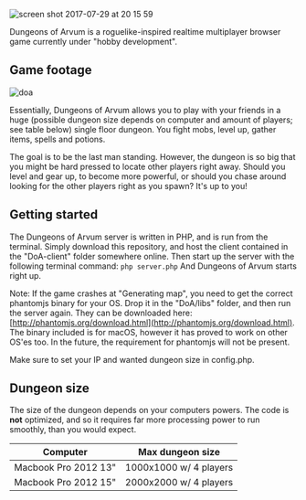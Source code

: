 ![screen shot 2017-07-29 at 20 15 59](https://user-images.githubusercontent.com/7118482/28747275-336ba6a8-749b-11e7-8f2b-5b76f96137da.png)

Dungeons of Arvum is a roguelike-inspired realtime multiplayer browser game currently under "hobby development".

## Game footage
![doa](https://user-images.githubusercontent.com/7118482/28747280-52bb981a-749b-11e7-9860-06ee03a18ef0.gif)

Essentially, Dungeons of Arvum allows you to play with your friends in a huge (possible dungeon size depends on computer and amount of players; see table below) single floor dungeon. You fight mobs, level up, gather items, spells and potions. 

The goal is to be the last man standing. However, the dungeon is so big that you might be hard pressed to locate other players right away. Should you level and gear up, to become more powerful, or should you chase around looking for the other players right as you spawn? It's up to you!

## Getting started
The Dungeons of Arvum server is written in PHP, and is run from the terminal. Simply download this repository, and host the client contained in the "DoA-client" folder somewhere online. Then start up the server with the following terminal command:
```php server.php```
And Dungeons of Arvum starts right up.

Note: If the game crashes at "Generating map", you need to get the correct phantomjs binary for your OS. Drop it in the "DoA/libs" folder, and then run the server again. They can be downloaded here: [http://phantomjs.org/download.html](http://phantomjs.org/download.html). The binary included is for macOS, however it has proved to work on other OS'es too. In the future, the requirement for phantomjs will not be present.

Make sure to set your IP and wanted dungeon size in config.php.

## Dungeon size
The size of the dungeon depends on your computers powers. The code is **not** optimized, and so it requires far more processing power to run smoothly, than you would expect.

| Computer             | Max dungeon size       |
|----------------------|------------------------|
| Macbook Pro 2012 13" | 1000x1000 w/ 4 players |
| Macbook Pro 2012 15" | 2000x2000 w/ 4 players |
